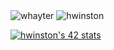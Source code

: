 

<div style="inline-block">
  <img src="https://github-readme-stats.vercel.app/api?username=whayter&show_icons=true&count_private=true&theme=algolia" alt="whayter" />
  <img src="https://badge42.vercel.app/api/v2/stats/cl1cc7kr0000609l093o4hjzt?cursusId=21}" alt="hwinston" />
</div>


[![hwinston's 42 stats](https://badge42.vercel.app/api/v2/stats/cl1cc7kr0000609l093o4hjzt?cursusId=21)](https://github.com/JaeSeoKim/badge42)
